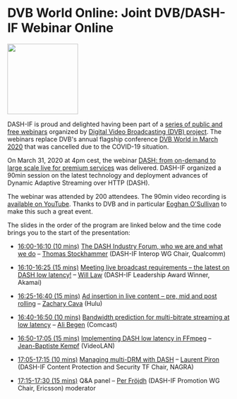 
# DVB World Online: Joint DVB/DASH-IF Webinar Online 

<a href="https://dvb.org/webinar/webinar-dash-from-on-demand-to-large-scale-live-for-premium-services/" target="_blank" rel="noopener noreferrer"><img height="160px"  src="https://dashif.org/img/dvbworld2020_blue_642x428.png" alt="" /></a>
 
DASH-IF is proud and delighted having been part of a <a href="https://dvb.org/news-events/webinars"> series of public and free webinars</a> organized by <a href="http://www.dvb.org">Digital Video Broadcasting (DVB) project</a>. The webinars replace DVB's annual flagship conference <a href="http://www.dvbworld.org">DVB World in March 2020</a> that was cancelled due to the COVID-19 situation.

On March 31, 2020 at 4pm cest, the webinar <a href="https://dvb.org/webinar/webinar-dash-from-on-demand-to-large-scale-live-for-premium-services/">DASH: from on-demand to large scale live for premium services</a> was delivered. DASH-IF organized a 90min session on the latest technology and deployment advances of Dynamic Adaptive Streaming over HTTP (DASH). 

The webinar was attended by 200 attendees. The 90min video recording is <a href="https://youtu.be/1EwqPZF9LDk">available on YouTube</a>. Thanks to DVB and in particular <a href="https://www.linkedin.com/in/eoghanosullivan/">Eoghan O'Sullivan</a> to make this such a great event.

The slides in the order of the program are linked below and the time code brings you to the start of the presentation:

* <a href="https://youtu.be/1EwqPZF9LDk?t=230">16:00-16:10 (10 mins)</a>	 <a href="http://dvb.org/wp-content/uploads/2020/03/DASH-IF-DVB-World-Introduction.pdf">The DASH Industry Forum, who we are and what we do</a> – <a href="https://www.linkedin.com/in/stockhammer">Thomas Stockhammer</a> (DASH-IF Interop WG Chair, Qualcomm)

* <a href="https://youtu.be/1EwqPZF9LDk?t=870">16:10-16:25 (15 mins)</a>	<a href="http://dvb.org/wp-content/uploads/2020/03/Latest-on-DASH-low-latency.pdf">Meeting live broadcast requirements – the latest on DASH low latency!</a> – <a href="https://www.linkedin.com/in/wilaw/">Will Law</a> (DASH-IF Leadership Award Winner, Akamai)

* <a href="https://youtu.be/1EwqPZF9LDk?t=1860">16:25-16:40 (15 mins)</a>	<a href="http://dvb.org/wp-content/uploads/2020/03/Ad-Insertion-in-Live-Content.pdf">Ad insertion in live content – pre, mid and post rolling</a> – <a href="https://www.linkedin.com/in/zachary-cava-73a99b45/">Zachary Cava</a> (Hulu)

* <a href="https://youtu.be/1EwqPZF9LDk?t=2790">16:40-16:50 (10 mins)</a>	<a href="http://dvb.org/wp-content/uploads/2020/03/dashif-dvb-webinar_begen_2020_03-1.pdf">Bandwidth prediction for multi-bitrate streaming at low latency</a> – <a href="https://www.linkedin.com/in/acbegen/">Ali Begen</a> (Comcast)

* <a href="https://youtu.be/1EwqPZF9LDk?t=3405">16:50-17:05 (15 mins)</a>	<a href="http://dvb.org/wp-content/uploads/2020/03/Dash-LL.pdf">Implementing DASH low latency in FFmpeg</a> – <a href="https://www.linkedin.com/in/jbkempf/">Jean-Baptiste Kempf</a> (VideoLAN)

* <a href="https://youtu.be/1EwqPZF9LDk?t=3405">17:05-17:15 (10 mins)</a>	<a href="http://dvb.org/wp-content/uploads/2020/03/Managing-multi-DRM-with-DASH.pdf">Managing multi-DRM with DASH</a> – <a href="https://www.linkedin.com/in/laurentpiron/">Laurent Piron</a> (DASH-IF Content Protection and Security TF Chair, NAGRA)

* <a href="https://youtu.be/1EwqPZF9LDk?t=5125">17:15-17:30 (15 mins)</a>	Q&A panel – <a href="https://www.linkedin.com/in/per-frojdh/">Per Fröjdh</a> (DASH-IF Promotion WG Chair, Ericsson) moderator


